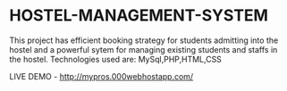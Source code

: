 # HOSTEL-MANAGEMENT-SYSTEM
This project has efficient booking strategy for students admitting into the hostel and a powerful sytem for managing existing students and staffs in the hostel.  Technologies used are: MySql,PHP,HTML,CSS

LIVE DEMO - http://mypros.000webhostapp.com/
